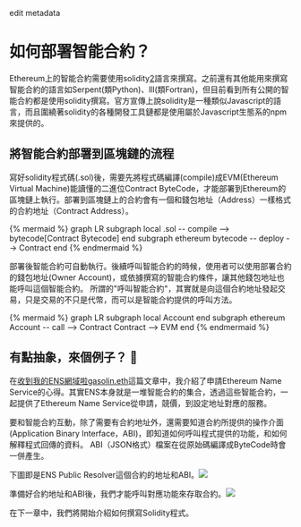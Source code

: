 edit metadata

# 如何部署智能合約？

Ethereum上的智能合約需要使用solidity[2](https://www.gitbook.com/book/gasolin/learn-ethereum-dapp/edit#)語言來撰寫。之前還有其他能用來撰寫智能合約的語言如Serpent\(類Python\)、lll\(類Fortran\)，但目前看到所有公開的智能合約都是使用solidity撰寫。官方宣傳上說solidity是一種類似Javascript的語言，而且圍繞著solidity的各種開發工具鏈都是使用屬於Javascript生態系的npm來提供的。

## 將智能合約部署到區塊鏈的流程

寫好solidity程式碼\(.sol\)後，需要先將程式碼編譯\(compile\)成EVM\(Ethereum Virtual Machine\)能讀懂的二進位Contract ByteCode，才能部署到Ethereum的區塊鏈上執行。部署到區塊鏈上的合約會有一個和錢包地址（Address）一樣格式的合約地址（Contract Address）。

{% mermaid %}
graph LR
subgraph local
.sol -- compile --> bytecode[Contract Bytecode]
end
subgraph ethereum
bytecode -- deploy --> Contract
end
{% endmermaid %}

部署後智能合約可自動執行。後續呼叫智能合約的時候，使用者可以使用部署合約的錢包地址\(Owner Account\)，或依據撰寫的智能合約條件，讓其他錢包地址也能呼叫這個智能合約。 所謂的"呼叫智能合約"，其實就是向這個合約地址發起交易，只是交易的不只是代幣，而可以是智能合約提供的呼叫方法。

{% mermaid %}
graph LR
subgraph local
Account
end
subgraph ethereum
Account -- call --> Contract
Contract --> EVM
end
{% endmermaid %}

## 有點抽象，來個例子？ 🌰

在[收到我的ENS網域啦gasolin.eth](https://www.gitbook.com/book/gasolin/learn-ethereum-dapp/edit#)這篇文章中，我介紹了申請Ethereum Name Service的心得。其實ENS本身就是一堆智能合約的集合，透過這些智能合約，一起提供了Ethereum Name Service從申請，競價，到設定地址對應的服務。

要和智能合約互動，除了需要有合約地址外，還需要知道合約所提供的操作介面\(Application Binary Interface，ABI\)，即知道如何呼叫程式提供的功能，和如何解釋程式回傳的資料。 ABI（JSON格式）檔案在從原始碼編譯成ByteCode時會一併產生。

下圖即是ENS Public Resolver這個合約的地址和ABI。​![](https://i.imgur.com/y6jvpAUl.png)​

準備好合約地址和ABI後，我們才能呼叫對應功能來存取合約。​![](https://i.imgur.com/5550HgNl.png)​

在下一章中，我們將開始介紹如何撰寫Solidity程式。
